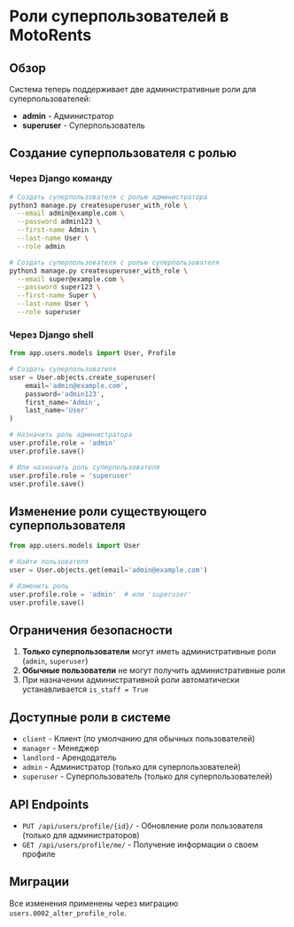 # Роли суперпользователей в MotoRents

## Обзор

Система теперь поддерживает две административные роли для суперпользователей:
- **admin** - Администратор
- **superuser** - Суперпользователь

## Создание суперпользователя с ролью

### Через Django команду

```bash
# Создать суперпользователя с ролью администратора
python3 manage.py createsuperuser_with_role \
  --email admin@example.com \
  --password admin123 \
  --first-name Admin \
  --last-name User \
  --role admin

# Создать суперпользователя с ролью суперпользователя
python3 manage.py createsuperuser_with_role \
  --email super@example.com \
  --password super123 \
  --first-name Super \
  --last-name User \
  --role superuser
```

### Через Django shell

```python
from app.users.models import User, Profile

# Создать суперпользователя
user = User.objects.create_superuser(
    email='admin@example.com',
    password='admin123',
    first_name='Admin',
    last_name='User'
)

# Назначить роль администратора
user.profile.role = 'admin'
user.profile.save()

# Или назначить роль суперпользователя
user.profile.role = 'superuser'
user.profile.save()
```

## Изменение роли существующего суперпользователя

```python
from app.users.models import User

# Найти пользователя
user = User.objects.get(email='admin@example.com')

# Изменить роль
user.profile.role = 'admin'  # или 'superuser'
user.profile.save()
```

## Ограничения безопасности

1. **Только суперпользователи** могут иметь административные роли (`admin`, `superuser`)
2. **Обычные пользователи** не могут получить административные роли
3. При назначении административной роли автоматически устанавливается `is_staff = True`

## Доступные роли в системе

- `client` - Клиент (по умолчанию для обычных пользователей)
- `manager` - Менеджер
- `landlord` - Арендодатель
- `admin` - Администратор (только для суперпользователей)
- `superuser` - Суперпользователь (только для суперпользователей)

## API Endpoints

- `PUT /api/users/profile/{id}/` - Обновление роли пользователя (только для администраторов)
- `GET /api/users/profile/me/` - Получение информации о своем профиле

## Миграции

Все изменения применены через миграцию `users.0002_alter_profile_role`.
